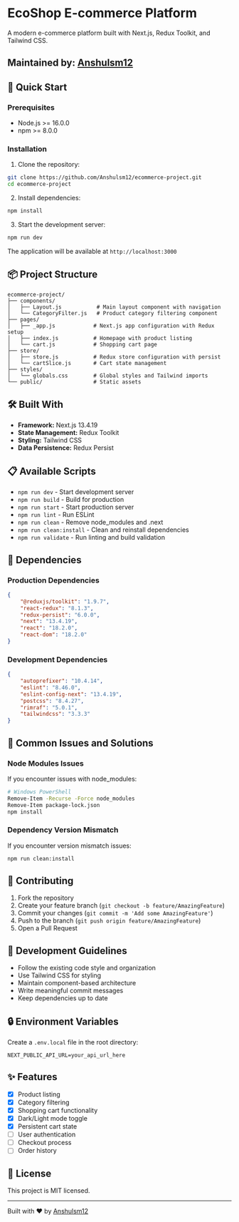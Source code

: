 # EcoShop E-commerce Platform

A modern e-commerce platform built with Next.js, Redux Toolkit, and Tailwind CSS.

## Maintained by: [Anshulsm12](https://github.com/Anshulsm12)

## 🚀 Quick Start

### Prerequisites
- Node.js >= 16.0.0
- npm >= 8.0.0

### Installation

1. Clone the repository:
```bash
git clone https://github.com/Anshulsm12/ecommerce-project.git
cd ecommerce-project
```

2. Install dependencies:
```bash
npm install
```

3. Start the development server:
```bash
npm run dev
```

The application will be available at `http://localhost:3000`

## 📦 Project Structure

```
ecommerce-project/
├── components/
│   ├── Layout.js           # Main layout component with navigation
│   └── CategoryFilter.js   # Product category filtering component
├── pages/
│   ├── _app.js            # Next.js app configuration with Redux setup
│   ├── index.js           # Homepage with product listing
│   └── cart.js            # Shopping cart page
├── store/
│   ├── store.js           # Redux store configuration with persist
│   └── cartSlice.js       # Cart state management
├── styles/
│   └── globals.css        # Global styles and Tailwind imports
└── public/                # Static assets
```

## 🛠️ Built With

- **Framework:** Next.js 13.4.19
- **State Management:** Redux Toolkit
- **Styling:** Tailwind CSS
- **Data Persistence:** Redux Persist

## 📋 Available Scripts

- `npm run dev` - Start development server
- `npm run build` - Build for production
- `npm run start` - Start production server
- `npm run lint` - Run ESLint
- `npm run clean` - Remove node_modules and .next
- `npm run clean:install` - Clean and reinstall dependencies
- `npm run validate` - Run linting and build validation

## 🔧 Dependencies

### Production Dependencies
```json
{
    "@reduxjs/toolkit": "1.9.7",
    "react-redux": "8.1.3",
    "redux-persist": "6.0.0",
    "next": "13.4.19",
    "react": "18.2.0",
    "react-dom": "18.2.0"
}
```

### Development Dependencies
```json
{
    "autoprefixer": "10.4.14",
    "eslint": "8.46.0",
    "eslint-config-next": "13.4.19",
    "postcss": "8.4.27",
    "rimraf": "5.0.1",
    "tailwindcss": "3.3.3"
}
```

## 🚨 Common Issues and Solutions

### Node Modules Issues
If you encounter issues with node_modules:
```bash
# Windows PowerShell
Remove-Item -Recurse -Force node_modules
Remove-Item package-lock.json
npm install
```

### Dependency Version Mismatch
If you encounter version mismatch issues:
```bash
npm run clean:install
```

## 🤝 Contributing

1. Fork the repository
2. Create your feature branch (`git checkout -b feature/AmazingFeature`)
3. Commit your changes (`git commit -m 'Add some AmazingFeature'`)
4. Push to the branch (`git push origin feature/AmazingFeature`)
5. Open a Pull Request

## 📝 Development Guidelines

- Follow the existing code style and organization
- Use Tailwind CSS for styling
- Maintain component-based architecture
- Write meaningful commit messages
- Keep dependencies up to date

## 🔒 Environment Variables

Create a `.env.local` file in the root directory:
```env
NEXT_PUBLIC_API_URL=your_api_url_here
```

## ✨ Features

- [x] Product listing
- [x] Category filtering
- [x] Shopping cart functionality
- [x] Dark/Light mode toggle
- [x] Persistent cart state
- [ ] User authentication
- [ ] Checkout process
- [ ] Order history

## 📄 License

This project is MIT licensed.

---
Built with ❤️ by [Anshulsm12](https://github.com/Anshulsm12)
